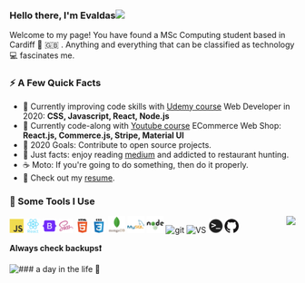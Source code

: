 ### Hello there, I'm Evaldas<a href="https://www.gautamkrishnar.com/"><img src="https://media.giphy.com/media/hvRJCLFzcasrR4ia7z/giphy.gif" width="25px"></a> 
<p> Welcome to my page! You have found a MSc Computing student based in Cardiff 🏴󠁧󠁢󠁷󠁬󠁳󠁿 🇬🇧 . Anything and everything that can be classified as technology💻 fascinates me.

<h3>⚡️ A Few Quick Facts</h3>

- 🌱 Currently improving code skills with [Udemy course][course1] Web Developer in 2020: <strong> CSS, Javascript, React, Node.js </strong>
- 🌱 Currently code-along  with [Youtube course][course2] ECommerce Web Shop: <strong> React.js, Commerce.js, Stripe, Material UI </strong>
- 🥅 2020 Goals: Contribute to open source projects.
- 🎉 Just facts: enjoy reading [medium][weblink] and addicted to restaurant hunting.
- ☕ Moto: If you're going to do something, then do it properly.
- 📙 Check out my <a href="https://drive.google.com/drive/folders/1PajSiQCi68x5KlJx9RY6-ep9b7aVTAz7?usp=sharing">resume</a>.</li>



[weblink]: https://medium.com
[course1]: https://www.udemy.com/course/the-complete-web-developer-zero-to-mastery/learn/lecture/8582542#overview
[course2]: https://www.youtube.com/watch?v=377AQ0y6LPA

<h3>🚀 Some Tools I Use</h3>
<p align="left">
<img src="https://raw.githubusercontent.com/devicons/devicon/master/icons/javascript/javascript-original.svg" alt="javascript" width="25" height="25"/>
<img src="https://raw.githubusercontent.com/devicons/devicon/master/icons/react/react-original-wordmark.svg" alt="react" width="25" height="25"/>
<img src="https://raw.githubusercontent.com/devicons/devicon/master/icons/bootstrap/bootstrap-plain.svg" alt="bootstrap" width="25" height="25"/>
<img src="https://raw.githubusercontent.com/devicons/devicon/master/icons/sass/sass-original.svg" alt="sass" width="25" height="25"/> 
<img src="https://raw.githubusercontent.com/devicons/devicon/master/icons/html5/html5-original-wordmark.svg" alt="html5" width="25" height="25"/>
<img src="https://raw.githubusercontent.com/devicons/devicon/master/icons/css3/css3-original-wordmark.svg" alt="css3" width="25" height="25"/>
<img src="https://raw.githubusercontent.com/devicons/devicon/master/icons/mongodb/mongodb-original-wordmark.svg" alt="mongodb" width="30" height="30"/>
<img src="https://raw.githubusercontent.com/devicons/devicon/master/icons/mysql/mysql-original-wordmark.svg" alt="mysql" width="30" height="30"/>
<img src="https://raw.githubusercontent.com/devicons/devicon/master/icons/nodejs/nodejs-original-wordmark.svg" alt="nodejs" width="30" height="30"/>
<img src="https://www.vectorlogo.zone/logos/git-scm/git-scm-icon.svg" alt="git" width="25" height="25"/>
<img src="https://cdn.worldvectorlogo.com/logos/visual-studio-code-1.svg" alt="VS" width="25" height="25"/>
<img src="https://raw.githubusercontent.com/github/explore/80688e429a7d4ef2fca1e82350fe8e3517d3494d/topics/terminal/terminal.png" alt="terminal" width="25" height="25"/>
<img src="https://raw.githubusercontent.com/github/explore/78df643247d429f6cc873026c0622819ad797942/topics/github/github.png" alt="GitHub" width="25" height="25"/>
<img align="right" src="https://github-readme-stats.vercel.app/api/top-langs/?username=softspike&layout=compact"/>
</p>

<p><strong>Always check backups❗</strong></p>
<p><img align="left" src="https://media1.giphy.com/media/S26EeoOw4ESM8/giphy.gif"/>### a day in the life 💭 </p>



